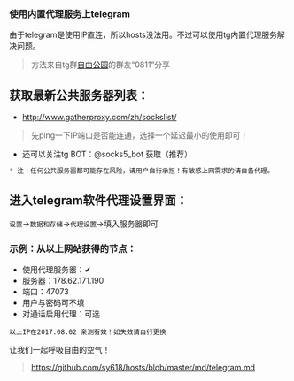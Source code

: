 ### 使用内置代理服务上telegram
由于telegram是使用IP直连，所以hosts没法用。不过可以使用tg内置代理服务解决问题。
> 方法来自tg群[自由公园](https://telegram.me/joinchat/Cp919j0kXKxynaUbsNffqA)的群友“0811”分享


## 获取最新公共服务器列表：
* http://www.gatherproxy.com/zh/sockslist/
> 先ping一下IP端口是否能连通，选择一个延迟最小的使用即可！
* 还可以关注tg BOT：@socks5_bot 获取（推荐）
```javascript
* 注：任何公共服务器都可能存在风险，请用户自行承担！有敏感上网需求的请自备代理。
```

## 进入telegram软件代理设置界面：
`设置`→`数据和存储`→`代理设置`→填入服务器即可

### 示例：从以上网站获得的节点：
* 使用代理服务器：✔
* 服务器：178.62.171.190
* 端口：47073
* 用户与密码可不填
* 对通话启用代理：可选

`以上IP在2017.08.02 亲测有效！如失效请自行更换`

让我们一起呼吸自由的空气！
> https://github.com/sy618/hosts/blob/master/md/telegram.md 

